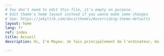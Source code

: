```yaml
---
# You don't need to edit this file, it's empty on purpose.
# Edit theme's home layout instead if you wanna make some changes
# See: https://jekyllrb.com/docs/themes/#overriding-theme-defaults
layout: home
lang: fr
ref: index
title: Accueil
description: Hi, I'm Mayeu. Je fais principalement de l'ordinateur, du thé 🍵, et des voyages

---
```

